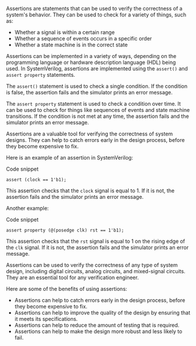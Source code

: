 Assertions are statements that can be used to verify the correctness of a system's behavior. They can be used to check for a variety of things, such as:

- Whether a signal is within a certain range
- Whether a sequence of events occurs in a specific order
- Whether a state machine is in the correct state

Assertions can be implemented in a variety of ways, depending on the programming language or hardware description language (HDL) being used. In SystemVerilog, assertions are implemented using the `assert()` and `assert property` statements.

The `assert()` statement is used to check a single condition. If the condition is false, the assertion fails and the simulator prints an error message.

The `assert property` statement is used to check a condition over time. It can be used to check for things like sequences of events and state machine transitions. If the condition is not met at any time, the assertion fails and the simulator prints an error message.

Assertions are a valuable tool for verifying the correctness of system designs. They can help to catch errors early in the design process, before they become expensive to fix.

Here is an example of an assertion in SystemVerilog:

Code snippet

```
assert (clock == 1'b1);
```

This assertion checks that the `clock` signal is equal to 1. If it is not, the assertion fails and the simulator prints an error message.

Another example:

Code snippet

```
assert property (@(posedge clk) rst == 1'b1);
```

This assertion checks that the `rst` signal is equal to 1 on the rising edge of the `clk` signal. If it is not, the assertion fails and the simulator prints an error message.

Assertions can be used to verify the correctness of any type of system design, including digital circuits, analog circuits, and mixed-signal circuits. They are an essential tool for any verification engineer.

Here are some of the benefits of using assertions:

- Assertions can help to catch errors early in the design process, before they become expensive to fix.
- Assertions can help to improve the quality of the design by ensuring that it meets its specifications.
- Assertions can help to reduce the amount of testing that is required.
- Assertions can help to make the design more robust and less likely to fail.